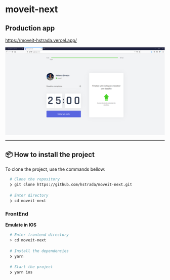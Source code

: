 # moveit-next

## Production app
https://moveit-hstrada.vercel.app/

<img src=".github/home.png" />

---
 
## 📦️ How to install the project

To clone the project, use the commands bellow:

```bash
  # Clone the repository
  ❯ git clone https://github.com/hstrada/moveit-next.git

  # Enter directory
  ❯ cd moveit-next
```

### FrontEnd

**Emulate in IOS**

```bash
  # Enter frontend directory
  > cd moveit-next

  # Install the dependencies
  ❯ yarn

  # Start the project
  ❯ yarn ios
```